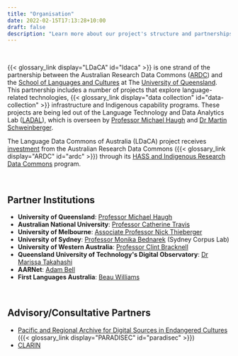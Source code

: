 ```yaml
---
title: "Organisation"
date: 2022-02-15T17:13:28+10:00
draft: false
description: "Learn more about our project's structure and partnerships."
---
```


<br>

{{< glossary_link display="LDaCA" id="ldaca" >}} is one strand of the partnership between the Australian Research Data Commons ([ARDC](https://ardc.edu.au/)) and the [School of Languages and Cultures](https://languages-cultures.uq.edu.au/) at The [University of Queensland](https://www.uq.edu.au/). This partnership includes a number of projects that explore language-related technologies, {{< glossary_link display="data collection" id="data-collection" >}} infrastructure and Indigenous capability programs. These projects are being led out of the Language Technology and Data Analytics Lab ([LADAL](https://slcladal.github.io/index.html)), which is overseen by [Professor Michael Haugh](https://languages-cultures.uq.edu.au/profile/1498/michael-haugh) and [Dr Martin Schweinberger](https://languages-cultures.uq.edu.au/profile/4295/martin-schweinberger).

The Language Data Commons of Australia (LDaCA) project receives [investment](https://doi.org/10.47486/HIR001)
from the Australian Research Data Commons ({{< glossary_link display="ARDC" id="ardc" >}}) through its [HASS and Indigenous Research Data Commons](https://ardc.edu.au/hass-and-indigenous-research-data-commons/) program.

<br>

## Partner Institutions

- **University of Queensland**: [Professor Michael Haugh](https://languages-cultures.uq.edu.au/profile/1498/michael-haugh)
- **Australian National University**: [Professor Catherine Travis](https://researchers.anu.edu.au/researchers/travis-ce)
- **University of Melbourne**: [Associate Professor Nick Thieberger](https://findanexpert.unimelb.edu.au/profile/18278-nick-thieberger)
- **University of Sydney**: [Professor Monika Bednarek](https://www.sydney.edu.au/arts/about/our-people/academic-staff/monika-bednarek.html) (Sydney Corpus Lab)
- **University of Western Australia**: [Professor Clint Bracknell](https://research-repository.uwa.edu.au/en/persons/clint-bracknell)
- **Queensland University of Technology's Digital Observatory**: [Dr Marissa Takahashi](https://www.qut.edu.au/about/our-people/academic-profiles/marissa.takahashi)
- **AARNet**: [Adam Bell](https://www.linkedin.com/in/adamjohnbell/)
- **First Languages Australia**: [Beau Williams](https://www.firstlanguages.org.au/about)

<br>

## Advisory/Consultative Partners

- [Pacific and Regional Archive for Digital Sources in Endangered Cultures](https://www.paradisec.org.au) ({{< glossary_link display="PARADISEC" id="paradisec" >}})
- [CLARIN](https://www.clarin.eu)

<br>
